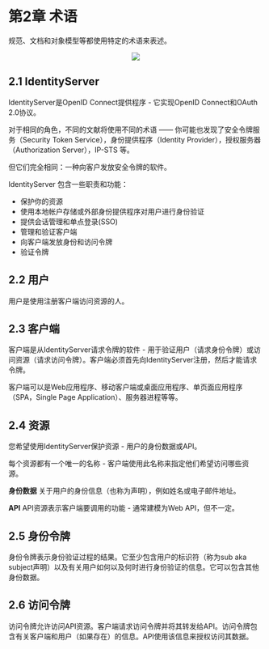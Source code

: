 # 第2章 术语

规范、文档和对象模型等都使用特定的术语来表述。   

<div align="center">
<img src="https://identityserver4.readthedocs.io/en/latest/_images/terminology.png"/>
</div>    

## 2.1 IdentityServer
IdentityServer是OpenID Connect提供程序 - 它实现OpenID Connect和OAuth 2.0协议。   

对于相同的角色，不同的文献将使用不同的术语 —— 你可能也发现了安全令牌服务（Security Token Service），身份提供程序（Identity Provider），授权服务器（Authorization Server），IP-STS 等。   

但它们完全相同：一种向客户发放安全令牌的软件。   

IdentityServer 包含一些职责和功能：   

* 保护你的资源
* 使用本地帐户存储或外部身份提供程序对用户进行身份验证
* 提供会话管理和单点登录(SSO)
* 管理和验证客户端
* 向客户端发放身份和访问令牌
* 验证令牌   

## 2.2 用户
用户是使用注册客户端访问资源的人。   

## 2.3 客户端
客户端是从IdentityServer请求令牌的软件 - 用于验证用户（请求身份令牌）或访问资源（请求访问令牌）。客户端必须首先向IdentityServer注册，然后才能请求令牌。   

客户端可以是Web应用程序、移动客户端或桌面应用程序、单页面应用程序（SPA，Single Page Application）、服务器进程等等。   

## 2.4 资源
您希望使用IdentityServer保护资源 - 用户的身份数据或API。   

每个资源都有一个唯一的名称 - 客户端使用此名称来指定他们希望访问哪些资源。   

**身份数据** 关于用户的身份信息（也称为声明），例如姓名或电子邮件地址。   

**API** API资源表示客户端要调用的功能 - 通常建模为Web API，但不一定。   

## 2.5 身份令牌
身份令牌表示身份验证过程的结果。它至少包含用户的标识符（称为sub aka subject声明）以及有关用户如何以及何时进行身份验证的信息。它可以包含其他身份数据。   

## 2.6 访问令牌
访问令牌允许访问API资源。客户端请求访问令牌并将其转发给API。访问令牌包含有关客户端和用户（如果存在）的信息。API使用该信息来授权访问其数据。 